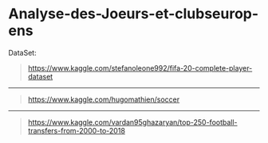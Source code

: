 # Analyse-des-Joeurs-et-clubseurop-ens

DataSet:
> https://www.kaggle.com/stefanoleone992/fifa-20-complete-player-dataset
-----
> https://www.kaggle.com/hugomathien/soccer 
-----
> https://www.kaggle.com/vardan95ghazaryan/top-250-football-transfers-from-2000-to-2018
